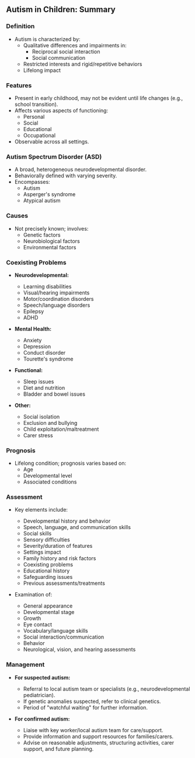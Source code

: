 ## Autism in Children: Summary

### Definition
- Autism is characterized by:
  - Qualitative differences and impairments in:
    - Reciprocal social interaction
    - Social communication
  - Restricted interests and rigid/repetitive behaviors
  - Lifelong impact

### Features
- Present in early childhood, may not be evident until life changes (e.g., school transition).
- Affects various aspects of functioning:
  - Personal
  - Social
  - Educational
  - Occupational
- Observable across all settings.

### Autism Spectrum Disorder (ASD)
- A broad, heterogeneous neurodevelopmental disorder.
- Behaviorally defined with varying severity.
- Encompasses:
  - Autism
  - Asperger's syndrome
  - Atypical autism

### Causes
- Not precisely known; involves:
  - Genetic factors
  - Neurobiological factors
  - Environmental factors

### Coexisting Problems
- **Neurodevelopmental:**
  - Learning disabilities
  - Visual/hearing impairments
  - Motor/coordination disorders
  - Speech/language disorders
  - Epilepsy
  - ADHD

- **Mental Health:**
  - Anxiety
  - Depression
  - Conduct disorder
  - Tourette's syndrome

- **Functional:**
  - Sleep issues
  - Diet and nutrition
  - Bladder and bowel issues

- **Other:**
  - Social isolation
  - Exclusion and bullying
  - Child exploitation/maltreatment
  - Carer stress

### Prognosis
- Lifelong condition; prognosis varies based on:
  - Age
  - Developmental level
  - Associated conditions

### Assessment
- Key elements include:
  - Developmental history and behavior
  - Speech, language, and communication skills
  - Social skills
  - Sensory difficulties
  - Severity/duration of features
  - Settings impact
  - Family history and risk factors
  - Coexisting problems
  - Educational history
  - Safeguarding issues
  - Previous assessments/treatments

- Examination of:
  - General appearance
  - Developmental stage
  - Growth
  - Eye contact
  - Vocabulary/language skills
  - Social interaction/communication
  - Behavior
  - Neurological, vision, and hearing assessments

### Management
- **For suspected autism:**
  - Referral to local autism team or specialists (e.g., neurodevelopmental pediatrician).
  - If genetic anomalies suspected, refer to clinical genetics.
  - Period of "watchful waiting" for further information.

- **For confirmed autism:**
  - Liaise with key worker/local autism team for care/support.
  - Provide information and support resources for families/carers.
  - Advise on reasonable adjustments, structuring activities, carer support, and future planning.